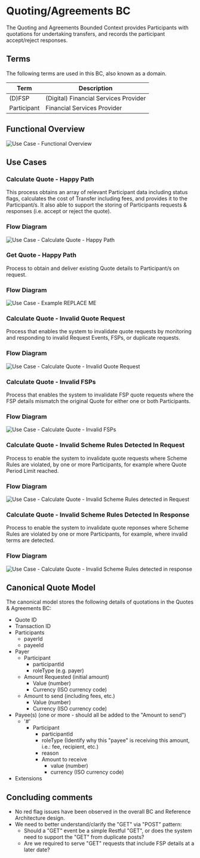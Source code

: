 # Quoting/Agreements BC

The Quoting and Agreements Bounded Context provides Participants with quotations for undertaking transfers, and records the participant accept/reject responses.

## Terms

The following terms are used in this BC, also known as a domain.

| Term | Description |
|---|---|
| (D)FSP | (Digital) Financial Services Provider |
| Participant | Financial Services Provider |

## Functional Overview

![Use Case - Functional Overview](./assets/qtaFunctionalOverview_20210825.png)

## Use Cases

### Calculate Quote - Happy Path

This process obtains an array of relevant Participant data including status flags, calculates the cost of Transfer including fees, and provides it to the Participant/s.  It also able to support the storing of Participants requests & responses (i.e. accept or reject the quote).

### Flow Diagram

![Use Case - Calculate Quote - Happy Path](./assets/qtaCalculateQuoteHappyPath_20210825.png)

### Get Quote - Happy Path

Process to obtain and deliver existing Quote details to Participant/s on request.

### Flow Diagram

![Use Case - Example REPLACE ME](./assets/qtaGetQuoteHappyPath.png)

### Calculate Quote - Invalid Quote Request

Process that enables the system to invalidate quote requests by monitoring and responding to invalid Request Events, FSPs, or duplicate requests.

### Flow Diagram

![Use Case - Calculate Quote - Invalid Quote Request](./assets/qtaCalculateQuoteInvalidQuoteRequest_20210825.png)

### Calculate Quote - Invalid FSPs

Process that enables the system to invalidate FSP quote requests where the FSP details mismatch the original Quote for either one or both Participants.

### Flow Diagram

![Use Case - Calculate Quote - Invalid FSPs](./assets/qtaCalculateQuoteInvalidFSPs_20210825.png)

### Calculate Quote - Invalid Scheme Rules Detected In Request

Process to enable the system to invalidate quote requests where Scheme Rules are violated, by one or more Participants, for example where Quote Period Limit reached.

### Flow Diagram

![Use Case - Calculate Quote - Invalid Scheme Rules detected in Request](./assets/qtaCalculateQuoteInvalidSchemeRulesRequest_20210825.png)

### Calculate Quote - Invalid Scheme Rules Detected In Response

Process to enable the system to invalidate quote reponses where Scheme Rules are violated by one or more Participants, for example, where invalid terms are detected.

### Flow Diagram

![Use Case - Calculate Quote - Invalid Scheme Rules detected in response](./assets/qtaCalculateQuoteInvalidSchemeRulesResponse_20210825.png)

## Canonical Quote Model

The canonical model stores the following details of quotations in the Quotes & Agreements BC:

- Quote ID
- Transaction ID
- Participants
  - payerId
  - payeeId
- Payer
  - Participant
    - participantId
    - roleType (e.g. payer)
  - Amount Requested (initial amount)
    - Value (number)
    - Currency (ISO currency code)
  - Amount to send (including fees, etc.)
    - Value (number)
    - Currency (ISO currency code)
- Payee(s) (one or more - should all be added to the "Amount to send")
  - '#'
    - Participant
      - participantId
      - roleType (Identify why this "payee" is receiving this amount, i.e.: fee, recipient, etc.)
      - reason
      - Amount to receive
        - value (number)
        - currency (ISO currency code)
- Extensions

## Concluding comments

- No red flag issues have been observed in the overall BC and Reference Architecture design.
- We need to better understand/clarify the "GET" via "POST" pattern:
  - Should a "GET" event be a simple Restful "GET", or does the system need to support the "GET" from duplicate posts?
  - Are we required to serve "GET" requests that include FSP details at a later date?

<!--## Notes -->

<!-- Footnotes themselves at the bottom. -->
[^1]: Common Interfaces: [Mojaloop Common Interface List](../../commonInterfaces.md)
